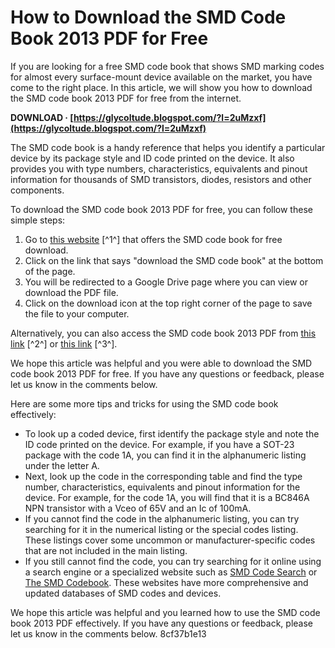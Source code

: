 
 
# How to Download the SMD Code Book 2013 PDF for Free
 
If you are looking for a free SMD code book that shows SMD marking codes for almost every surface-mount device available on the market, you have come to the right place. In this article, we will show you how to download the SMD code book 2013 PDF for free from the internet.
 
**DOWNLOAD · [https://glycoltude.blogspot.com/?l=2uMzxf](https://glycoltude.blogspot.com/?l=2uMzxf)**


 
The SMD code book is a handy reference that helps you identify a particular device by its package style and ID code printed on the device. It also provides you with type numbers, characteristics, equivalents and pinout information for thousands of SMD transistors, diodes, resistors and other components.
 
To download the SMD code book 2013 PDF for free, you can follow these simple steps:
 
1. Go to [this website](https://www.electroschematics.com/smd-code-book-and-marking-codes/) [^1^] that offers the SMD code book for free download.
2. Click on the link that says "download the SMD code book" at the bottom of the page.
3. You will be redirected to a Google Drive page where you can view or download the PDF file.
4. Click on the download icon at the top right corner of the page to save the file to your computer.

Alternatively, you can also access the SMD code book 2013 PDF from [this link](https://docs.google.com/viewer?a=v&pid=sites&srcid=ZGVmYXVsdGRvbWFpbnxmZWdhcmdhaXxneDozZGQ5OWEwMjhjNTdhNjNh) [^2^] or [this link](https://vdocuments.net/the-smd-code-book-5584551d4b653.html) [^3^].
 
We hope this article was helpful and you were able to download the SMD code book 2013 PDF for free. If you have any questions or feedback, please let us know in the comments below.

Here are some more tips and tricks for using the SMD code book effectively:

- To look up a coded device, first identify the package style and note the ID code printed on the device. For example, if you have a SOT-23 package with the code 1A, you can find it in the alphanumeric listing under the letter A.
- Next, look up the code in the corresponding table and find the type number, characteristics, equivalents and pinout information for the device. For example, for the code 1A, you will find that it is a BC846A NPN transistor with a Vceo of 65V and an Ic of 100mA.
- If you cannot find the code in the alphanumeric listing, you can try searching for it in the numerical listing or the special codes listing. These listings cover some uncommon or manufacturer-specific codes that are not included in the main listing.
- If you still cannot find the code, you can try searching for it online using a search engine or a specialized website such as [SMD Code Search](http://www.s-manuals.com/smd) or [The SMD Codebook](http://www.marsport.org.uk/smd/mainframe.htm). These websites have more comprehensive and updated databases of SMD codes and devices.

We hope this article was helpful and you learned how to use the SMD code book 2013 PDF effectively. If you have any questions or feedback, please let us know in the comments below.
 8cf37b1e13
 
